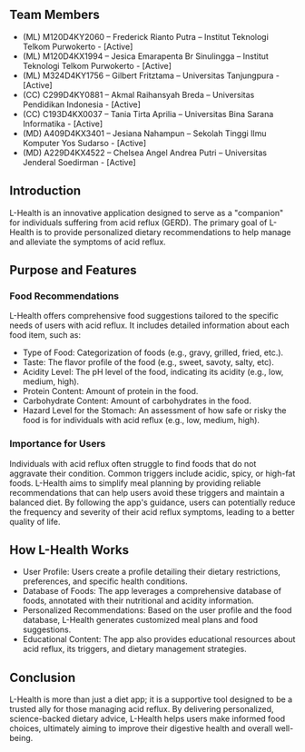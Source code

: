 ## Team Members

- (ML) M120D4KY2060 – Frederick Rianto Putra – Institut Teknologi Telkom Purwokerto - [Active]
- (ML) M120D4KX1994 – Jesica Emarapenta Br Sinulingga – Institut Teknologi Telkom Purwokerto - [Active]
- (ML) M324D4KY1756 – Gilbert Fritztama – Universitas Tanjungpura - [Active]
- (CC) C299D4KY0881 – Akmal Raihansyah Breda – Universitas Pendidikan Indonesia - [Active]
- (CC) C193D4KX0037 – Tania Tirta Aprilia – Universitas Bina Sarana Informatika - [Active]
- (MD) A409D4KX3401 – Jesiana Nahampun – Sekolah Tinggi Ilmu Komputer Yos Sudarso - [Active]
- (MD) A229D4KX4522 – Chelsea Angel Andrea Putri – Universitas Jenderal Soedirman - [Active]

## Introduction

L-Health is an innovative application designed to serve as a "companion" for individuals suffering from acid reflux (GERD). The primary goal of L-Health is to provide personalized dietary recommendations to help manage and alleviate the symptoms of acid reflux.


## Purpose and Features

### Food Recommendations
L-Health offers comprehensive food suggestions tailored to the specific needs of users with acid reflux. It includes detailed information about each food item, such as:
- Type of Food: Categorization of foods (e.g., gravy, grilled, fried, etc.).
- Taste: The flavor profile of the food (e.g., sweet, savoty, salty, etc).
- Acidity Level: The pH level of the food, indicating its acidity (e.g., low, medium, high).
- Protein Content: Amount of protein in the food.
- Carbohydrate Content: Amount of carbohydrates in the food.
- Hazard Level for the Stomach: An assessment of how safe or risky the food is for individuals with acid reflux (e.g., low, medium, high).

### Importance for Users
Individuals with acid reflux often struggle to find foods that do not aggravate their condition. Common triggers include acidic, spicy, or high-fat foods. L-Health aims to simplify meal planning by providing reliable recommendations that can help users avoid these triggers and maintain a balanced diet. By following the app's guidance, users can potentially reduce the frequency and severity of their acid reflux symptoms, leading to a better quality of life.

## How L-Health Works

- User Profile: Users create a profile detailing their dietary restrictions, preferences, and specific health conditions.
- Database of Foods: The app leverages a comprehensive database of foods, annotated with their nutritional and acidity information.
- Personalized Recommendations: Based on the user profile and the food database, L-Health generates customized meal plans and food suggestions.
- Educational Content: The app also provides educational resources about acid reflux, its triggers, and dietary management strategies.

## Conclusion
L-Health is more than just a diet app; it is a supportive tool designed to be a trusted ally for those managing acid reflux. By delivering personalized, science-backed dietary advice, L-Health helps users make informed food choices, ultimately aiming to improve their digestive health and overall well-being.
